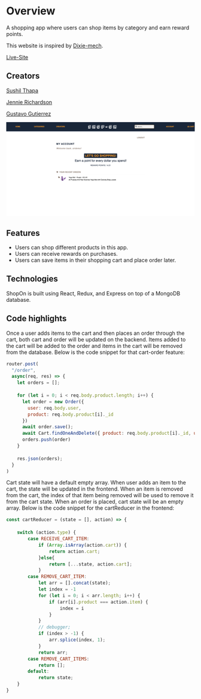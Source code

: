 # Overview

A shopping app where users can shop items by category and earn reward points.

This website is inspired by [Dixie-mech](https://dixiemech.com/).

[Live-Site](https://shopon1.herokuapp.com/)

## Creators

[Sushil Thapa](https://github.com/sushilt553)

[Jennie Richardson](https://github.com/jbiakcin)

[Gustavo Gutierrez](https://github.com/guticode04)

![ShopOn](https://github.com/sushilt553/shopOn/blob/master/frontend/src/images/shopon_page.png)

## Features
  * Users can shop different products in this app.
  * Users can receive rewards on purchases.
  * Users can save items in their shopping cart and place order later.

## Technologies
ShopOn is built using React, Redux, and Express on top of a MongoDB database.

## Code highlights
Once a user adds items to the cart and then places an order through the cart, both cart and order will be updated on the backend. Items added to the cart will be added to the order and items in the cart will be removed from the database. Below is the code snippet for that cart-order feature:
``` javascript
router.post(
  "/order",
  async(req, res) => {
    let orders = [];
    
    for (let i = 0; i < req.body.product.length; i++) {
      let order = new Order({
        user: req.body.user,
        product: req.body.product[i]._id
      })
      await order.save();
      await Cart.findOneAndDelete({ product: req.body.product[i]._id, user: req.body.user })
      orders.push(order)
    }
    
    res.json(orders);
  }
)
```
Cart state will have a default empty array. When user adds an item to the cart, the state will be updated in the frontend. When an item is removed from the cart, the index of that item being removed will be used to remove it from the cart state. When an order is placed, cart state will be an empty array. Below is the code snippet for the cartReducer in the frontend:
```javascript
const cartReducer = (state = [], action) => {
    
    switch (action.type) {
        case RECEIVE_CART_ITEM:
            if (Array.isArray(action.cart)) {
                return action.cart;
            }else{
                return [...state, action.cart];
            }
        case REMOVE_CART_ITEM:
            let arr = [].concat(state);
            let index = -1
            for (let i = 0; i < arr.length; i++) {
                if (arr[i].product === action.item) {
                    index = i
                }
            }
            // debugger;
            if (index > -1) {
                arr.splice(index, 1);
            }
            return arr;
        case REMOVE_CART_ITEMS:
            return [];
        default:
            return state;
    }
}
```
